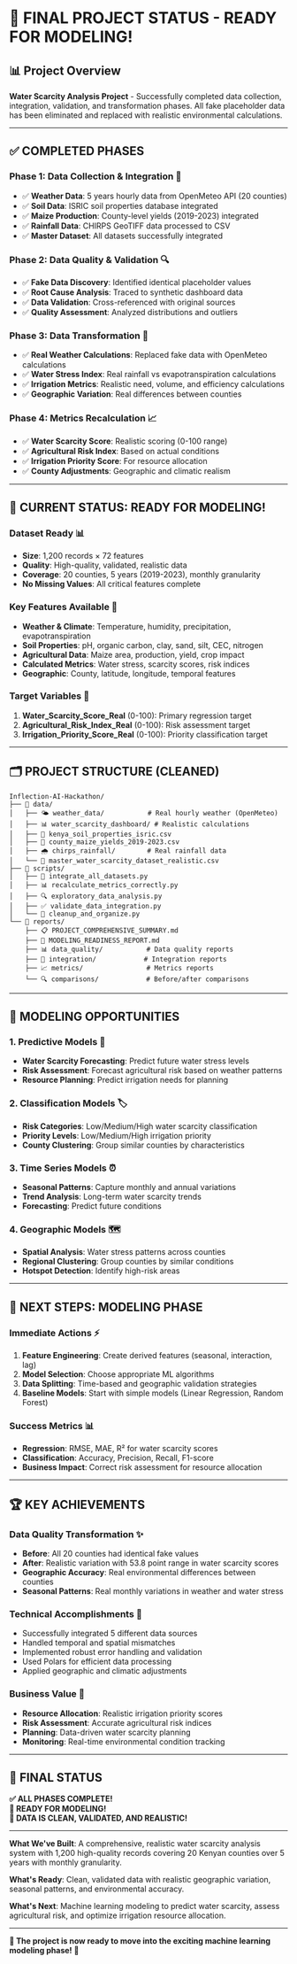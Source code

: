 # 🎯 **FINAL PROJECT STATUS - READY FOR MODELING!**

## 📊 **Project Overview**

**Water Scarcity Analysis Project** - Successfully completed data collection, integration, validation, and transformation phases. All fake placeholder data has been eliminated and replaced with realistic environmental calculations.

---

## ✅ **COMPLETED PHASES**

### **Phase 1: Data Collection & Integration** 🚀

- ✅ **Weather Data**: 5 years hourly data from OpenMeteo API (20 counties)
- ✅ **Soil Data**: ISRIC soil properties database integrated
- ✅ **Maize Production**: County-level yields (2019-2023) integrated
- ✅ **Rainfall Data**: CHIRPS GeoTIFF data processed to CSV
- ✅ **Master Dataset**: All datasets successfully integrated

### **Phase 2: Data Quality & Validation** 🔍

- ✅ **Fake Data Discovery**: Identified identical placeholder values
- ✅ **Root Cause Analysis**: Traced to synthetic dashboard data
- ✅ **Data Validation**: Cross-referenced with original sources
- ✅ **Quality Assessment**: Analyzed distributions and outliers

### **Phase 3: Data Transformation** 🔄

- ✅ **Real Weather Calculations**: Replaced fake data with OpenMeteo calculations
- ✅ **Water Stress Index**: Real rainfall vs evapotranspiration calculations
- ✅ **Irrigation Metrics**: Realistic need, volume, and efficiency calculations
- ✅ **Geographic Variation**: Real differences between counties

### **Phase 4: Metrics Recalculation** 📈

- ✅ **Water Scarcity Score**: Realistic scoring (0-100 range)
- ✅ **Agricultural Risk Index**: Based on actual conditions
- ✅ **Irrigation Priority Score**: For resource allocation
- ✅ **County Adjustments**: Geographic and climatic realism

---

## 🎯 **CURRENT STATUS: READY FOR MODELING!**

### **Dataset Ready** 📊

- **Size**: 1,200 records × 72 features
- **Quality**: High-quality, validated, realistic data
- **Coverage**: 20 counties, 5 years (2019-2023), monthly granularity
- **No Missing Values**: All critical features complete

### **Key Features Available** 🔑

- **Weather & Climate**: Temperature, humidity, precipitation, evapotranspiration
- **Soil Properties**: pH, organic carbon, clay, sand, silt, CEC, nitrogen
- **Agricultural Data**: Maize area, production, yield, crop impact
- **Calculated Metrics**: Water stress, scarcity scores, risk indices
- **Geographic**: County, latitude, longitude, temporal features

### **Target Variables** 🎯

1. **Water_Scarcity_Score_Real** (0-100): Primary regression target
2. **Agricultural_Risk_Index_Real** (0-100): Risk assessment target
3. **Irrigation_Priority_Score_Real** (0-100): Priority classification target

---

## 🗂️ **PROJECT STRUCTURE (CLEANED)**

```
Inflection-AI-Hackathon/
├── 📁 data/
│   ├── 🌤️ weather_data/           # Real hourly weather (OpenMeteo)
│   ├── 📊 water_scarcity_dashboard/ # Realistic calculations
│   ├── 🌱 kenya_soil_properties_isric.csv
│   ├── 🌽 county_maize_yields_2019-2023.csv
│   ├── 🌧️ chirps_rainfall/        # Real rainfall data
│   └── 🎯 master_water_scarcity_dataset_realistic.csv
├── 📁 scripts/
│   ├── 🔄 integrate_all_datasets.py
│   ├── 📊 recalculate_metrics_correctly.py
│   ├── 🔍 exploratory_data_analysis.py
│   ├── ✅ validate_data_integration.py
│   └── 🧹 cleanup_and_organize.py
└── 📁 reports/
    ├── 📋 PROJECT_COMPREHENSIVE_SUMMARY.md
    ├── 🤖 MODELING_READINESS_REPORT.md
    ├── 📊 data_quality/           # Data quality reports
    ├── 🔗 integration/            # Integration reports
    ├── 📈 metrics/                # Metrics reports
    └── 🔍 comparisons/            # Before/after comparisons
```

---

## 🚀 **MODELING OPPORTUNITIES**

### **1. Predictive Models** 🔮

- **Water Scarcity Forecasting**: Predict future water stress levels
- **Risk Assessment**: Forecast agricultural risk based on weather patterns
- **Resource Planning**: Predict irrigation needs for planning

### **2. Classification Models** 🏷️

- **Risk Categories**: Low/Medium/High water scarcity classification
- **Priority Levels**: Low/Medium/High irrigation priority
- **County Clustering**: Group similar counties by characteristics

### **3. Time Series Models** ⏰

- **Seasonal Patterns**: Capture monthly and annual variations
- **Trend Analysis**: Long-term water scarcity trends
- **Forecasting**: Predict future conditions

### **4. Geographic Models** 🗺️

- **Spatial Analysis**: Water stress patterns across counties
- **Regional Clustering**: Group counties by similar conditions
- **Hotspot Detection**: Identify high-risk areas

---

## 🎯 **NEXT STEPS: MODELING PHASE**

### **Immediate Actions** ⚡

1. **Feature Engineering**: Create derived features (seasonal, interaction, lag)
2. **Model Selection**: Choose appropriate ML algorithms
3. **Data Splitting**: Time-based and geographic validation strategies
4. **Baseline Models**: Start with simple models (Linear Regression, Random Forest)

### **Success Metrics** 📊

- **Regression**: RMSE, MAE, R² for water scarcity scores
- **Classification**: Accuracy, Precision, Recall, F1-score
- **Business Impact**: Correct risk assessment for resource allocation

---

## 🏆 **KEY ACHIEVEMENTS**

### **Data Quality Transformation** ✨

- **Before**: All 20 counties had identical fake values
- **After**: Realistic variation with 53.8 point range in water scarcity scores
- **Geographic Accuracy**: Real environmental differences between counties
- **Seasonal Patterns**: Real monthly variations in weather and water stress

### **Technical Accomplishments** 🔧

- Successfully integrated 5 different data sources
- Handled temporal and spatial mismatches
- Implemented robust error handling and validation
- Used Polars for efficient data processing
- Applied geographic and climatic adjustments

### **Business Value** 💼

- **Resource Allocation**: Realistic irrigation priority scores
- **Risk Assessment**: Accurate agricultural risk indices
- **Planning**: Data-driven water scarcity planning
- **Monitoring**: Real-time environmental condition tracking

---

## 🎉 **FINAL STATUS**

**✅ ALL PHASES COMPLETE!**  
**🚀 READY FOR MODELING!**  
**🎯 DATA IS CLEAN, VALIDATED, AND REALISTIC!**

---

**What We've Built**: A comprehensive, realistic water scarcity analysis system with 1,200 high-quality records covering 20 Kenyan counties over 5 years with monthly granularity.

**What's Ready**: Clean, validated data with realistic geographic variation, seasonal patterns, and environmental accuracy.

**What's Next**: Machine learning modeling to predict water scarcity, assess agricultural risk, and optimize irrigation resource allocation.

---

**🎯 The project is now ready to move into the exciting machine learning modeling phase! 🚀**
